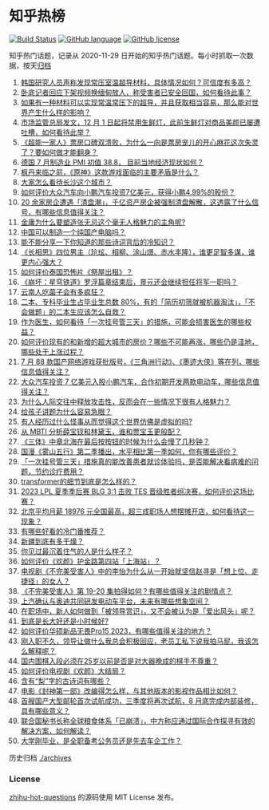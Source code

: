 # 知乎热榜
[![Build Status](https://github.com/ToWeLong/zhihu-hot-questions/workflows/CI/badge.svg)](https://github.com/ToWeLong/zhihu-hot-questions/actions)
[![GitHub language](https://img.shields.io/badge/language-golang-orange.svg)](https://golang.org/)
[![GitHub license](https://img.shields.io/github/license/ToWeLong/zhihu-hot-questions)](https://github.com/ToWeLong/zhihu-hot-questions/blob/main/LICENSE)

知乎热门话题，记录从 2020-11-29 日开始的知乎热门话题。每小时抓取一次数据，按天[归档](./archives)

<!-- BEGIN -->

1. [韩国研究人员声称发现常压室温超导材料，具体情况如何？可信度有多高？](https://www.zhihu.com/question/613850973)
1. [卧底记者回应下架视频换缅甸放人，称受害者已安全回国，如何看待此事？](https://www.zhihu.com/question/613591471)
1. [如果有一种材料可以实现常温常压下的超导，并且获取相当容易，那么能对世界产生什么样的影响？](https://www.zhihu.com/question/614077790)
1. [市场监管总局发文，12 月 1 日起将禁用生鲜灯，此前生鲜灯对商品美颜已屡遭吐槽，如何看待此举？](https://www.zhihu.com/question/614055600)
1. [《超能一家人》票房口碑双溃败，为什么一向是票房宠儿的开心麻花这次失灵了？要如何做才能翻身？](https://www.zhihu.com/question/614043432)
1. [德国 7 月制造业 PMI 初值 38.8， 目前当地经济现状如何？](https://www.zhihu.com/question/613704607)
1. [枫丹来临之前，《原神》这款游戏面临的主要矛盾是什么？](https://www.zhihu.com/question/608248960)
1. [大家怎么看待长沙这个城市？](https://www.zhihu.com/question/298621710)
1. [如何评价大众汽车向小鹏汽车投资7亿美元，获得小鹏4.99%的股份？](https://www.zhihu.com/question/614158517)
1. [20 余家房企遭遇「清盘潮」，千亿资产房企被强制清盘解散，这透露了什么信号，有哪些信息值得关注？](https://www.zhihu.com/question/614072198)
1. [金庸为什么要塑造张无忌这个毫无人格魅力的主角呢?](https://www.zhihu.com/question/613987325)
1. [中国可以制造一个纯国产电脑吗？](https://www.zhihu.com/question/384887124)
1. [能不能分享一下你知道的那些诗词背后的冷知识？](https://www.zhihu.com/question/592384527)
1. [《长相思》四位男主（玱玹、相柳、涂山璟、赤水丰隆），谁更足智多谋，谁更内心强大？](https://www.zhihu.com/question/554776610)
1. [如何评价泰国恐怖片《祭屋出租》？](https://www.zhihu.com/question/597833794)
1. [《崩坏：星穹铁道》罗浮篇章结束后，景元还会继续担任将军一职吗？](https://www.zhihu.com/question/613594200)
1. [云南人吃菌子会有多疯狂？](https://www.zhihu.com/question/347172987)
1. [二本、专科毕业生占毕业生总数 80%，有的「简历初筛就被机器淘汰」，「不会做题」的二本生应该怎么自救？](https://www.zhihu.com/question/614066970)
1. [作为医生，如何看待「一次挂号管三天」的措施，可能会损害医生的哪些权益？](https://www.zhihu.com/question/613963786)
1. [如何评价现有的和新增的超大城市的房价？哪些不可能再涨，哪些仍是洼地，哪些处于上涨过程？](https://www.zhihu.com/question/614050550)
1. [7 月 88 款国产网络游戏获批版号，《三角洲行动》、《墨迹大侠》等在列，哪些信息值得关注？](https://www.zhihu.com/question/614067231)
1. [大众汽车投资 7 亿美元入股小鹏汽车，合作初期开发两款电动车，哪些信息值得关注？](https://www.zhihu.com/question/614154437)
1. [为什么人际交往中释放攻击性，反而会在一些情况下很有人格魅力？](https://www.zhihu.com/question/533622671)
1. [给孩子讲题为什么容易急眼？](https://www.zhihu.com/question/500133316)
1. [有人经历过什么怪事从而觉得这个世界仿佛是虚拟的吗?](https://www.zhihu.com/question/593489074)
1. [从 MBTI 分析薛宝钗和林黛玉，谁和贾宝玉更般配？](https://www.zhihu.com/question/613331359)
1. [《三体》中章北海在最后按按钮的时候为什么会慢了几秒钟？](https://www.zhihu.com/question/24084725)
1. [国漫《雾山五行》第二季播出，水平相比第一季如何，你有哪些评价？](https://www.zhihu.com/question/614073166)
1. [「一次挂号管三天」措施真的能改善患者就诊体验吗，是否能解决看病难的问题，节约诊疗费用？](https://www.zhihu.com/question/613963201)
1. [transformer的细节到底是怎么样的？](https://www.zhihu.com/question/362131975)
1. [2023 LPL 夏季季后赛 BLG 3:1 击败 TES 晋级胜者组决赛，如何评价这场比赛？](https://www.zhihu.com/question/614088124)
1. [北京平均月薪 18976 元全国最高，超三成职场人想摆摊开店，如何看待这一现象？](https://www.zhihu.com/question/613867853)
1. [有哪些好看的冷门番推荐？](https://www.zhihu.com/question/613278197)
1. [新疆到底有多干燥？](https://www.zhihu.com/question/288783218)
1. [你见过最沉着住气的人是什么样子？](https://www.zhihu.com/question/63036854)
1. [如何评价《欢颜》护金路第四站「上海站」？](https://www.zhihu.com/question/613458394)
1. [电视剧《不完美受害人》中的李怡为什么从一开始就坚信赵寻是「想上位、走捷径」的女人？](https://www.zhihu.com/question/613060857)
1. [《不完美受害人》第 19-20 集拍得如何？有哪些值得关注的剧情点？](https://www.zhihu.com/question/614122897)
1. [上汽确认与奥迪共同研发电动车平台，未来有哪些想象空间？](https://www.zhihu.com/question/613166524)
1. [在职场中，新人如何做到「被领导赏识」，又不会被认为是「爱出风头」呢？](https://www.zhihu.com/question/612078661)
1. [到底是长大好还是小时候好?](https://www.zhihu.com/question/607372176)
1. [如何评价华硕新品无畏Pro15 2023，有哪些值得关注的地方？](https://www.zhihu.com/question/614034079)
1. [刚入职不久，领导让做什么我总会积极回应，老员工私下说我拍马屁，我该怎么解释呢？](https://www.zhihu.com/question/612078654)
1. [国内围棋入段必须在25岁以前是否是对大器晚成的棋手不尊重？](https://www.zhihu.com/question/56096543)
1. [如何评价电视剧《欢颜》大结局？](https://www.zhihu.com/question/614103316)
1. [含有“梨”字的古诗词有哪些？](https://www.zhihu.com/question/614046854)
1. [电影《封神第一部》改编得怎么样，与其他版本的影视作品相比如何？](https://www.zhihu.com/question/612910826)
1. [首艘国产大型邮轮首次试航成功，三季度将再次试航，8 月底完成内部装修，具有哪些意义？](https://www.zhihu.com/question/613873670)
1. [联合国秘书长称全球粮食体系「已崩溃」，中方称应通过国际合作探寻有效的解决方案，如何解读？](https://www.zhihu.com/question/613881297)
1. [大学刚毕业，是全职备考公务员还是先去车企工作？](https://www.zhihu.com/question/612509293)

<!-- END -->

历史归档 [./archives](./archives)


### License
[zhihu-hot-questions](https://github.com/towelong/zhihu-hot-questions) 的源码使用 MIT License 发布。